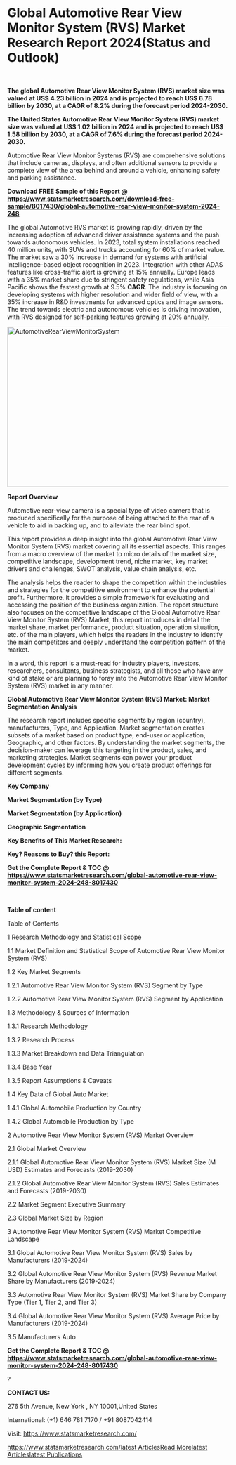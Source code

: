 <h1>Global Automotive Rear View Monitor System (RVS) Market Research Report 2024(Status and Outlook)</h1><br/><p><strong>The global Automotive Rear View Monitor System (RVS) market size was valued at US$ 4.23 billion in 2024 and is projected to reach US$ 6.78 billion by 2030, at a <strong>CAGR</strong> of 8.2% during the forecast period 2024-2030.</strong></p>
 
 
 
 <p><strong>The United States Automotive Rear View Monitor System (RVS) market size was valued at US$ 1.02 billion in 2024 and is projected to reach US$ 1.58 billion by 2030, at a <strong>CAGR</strong> of 7.6% during the forecast period 2024-2030.</strong></p>
 
 
 
 <p>Automotive Rear View Monitor Systems (RVS) are comprehensive solutions that include cameras, displays, and often additional sensors to provide a complete view of the area behind and around a vehicle, enhancing safety and parking assistance.</p>
 
 
 
 <p><strong>Download FREE Sample of this Report @ <a href="https://www.statsmarketresearch.com/download-free-sample/8017430/global-automotive-rear-view-monitor-system-2024-248">https://www.statsmarketresearch.com/download-free-sample/8017430/global-automotive-rear-view-monitor-system-2024-248</a></strong></p>
 
 
 
 <p>The global Automotive RVS market is growing rapidly, driven by the increasing adoption of advanced driver assistance systems and the push towards autonomous vehicles. In 2023, total system installations reached 40 million units, with SUVs and trucks accounting for 60% of market value. The market saw a 30% increase in demand for systems with artificial intelligence-based object recognition in 2023. Integration with other ADAS features like cross-traffic alert is growing at 15% annually. Europe leads with a 35% market share due to stringent safety regulations, while Asia Pacific shows the fastest growth at 9.5% <strong>CAGR</strong>. The industry is focusing on developing systems with higher resolution and wider field of view, with a 35% increase in R&D investments for advanced optics and image sensors. The trend towards electric and autonomous vehicles is driving innovation, with RVS designed for self-parking features growing at 20% annually.</p>
 
 
 
 <p><img alt="AutomotiveRearViewMonitorSystem" src="https://www.grandresearchstore.com/assets/report-images/AutomotiveRearViewMonitorSystem.png" style="width: 730px; height: 365px;" /></p>
 
 
 
 <p><strong>Report Overview</strong></p>
 
 
 
 <p>Automotive rear-view camera is a special type of video camera that is produced specifically for the purpose of being attached to the rear of a vehicle to aid in backing up, and to alleviate the rear blind spot.</p>
 
 
 
 <p>This report provides a deep insight into the global Automotive Rear View Monitor System (RVS) market covering all its essential aspects. This ranges from a macro overview of the market to micro details of the market size, competitive landscape, development trend, niche market, key market drivers and challenges, SWOT analysis, value chain analysis, etc.</p>
 
 
 
 <p>The analysis helps the reader to shape the competition within the industries and strategies for the competitive environment to enhance the potential profit. Furthermore, it provides a simple framework for evaluating and accessing the position of the business organization. The report structure also focuses on the competitive landscape of the Global Automotive Rear View Monitor System (RVS) Market, this report introduces in detail the market share, market performance, product situation, operation situation, etc. of the main players, which helps the readers in the industry to identify the main competitors and deeply understand the competition pattern of the market.</p>
 
 
 
 <p>In a word, this report is a must-read for industry players, investors, researchers, consultants, business strategists, and all those who have any kind of stake or are planning to foray into the Automotive Rear View Monitor System (RVS) market in any manner.</p>
 
 
 
 <p><strong>Global Automotive Rear View Monitor System (RVS) Market: Market Segmentation Analysis</strong></p>
 
 
 
 <p>The research report includes specific segments by region (country), manufacturers, Type, and Application. Market segmentation creates subsets of a market based on product type, end-user or application, Geographic, and other factors. By understanding the market segments, the decision-maker can leverage this targeting in the product, sales, and marketing strategies. Market segments can power your product development cycles by informing how you create product offerings for different segments.</p>
 
 
 
 <p><strong>Key Company</strong></p>
 
 
 
 <p><strong>Market Segmentation (by Type)</strong></p>
 
 
 
 <p><strong>Market Segmentation (<strong>by Application</strong>)</strong></p>
 
 
 
 <p><strong>Geographic Segmentation</strong></p>
 
 
 
 <p><strong>Key Benefits of This Market Research:</strong></p>
 
 
 
 <p><strong>Key? <strong>Reasons to Buy</strong>? this Report:</strong></p>
 
 
 
 <div><b>Get the Complete Report & TOC @ <a href="https://www.statsmarketresearch.com/global-automotive-rear-view-monitor-system-2024-248-8017430">https://www.statsmarketresearch.com/global-automotive-rear-view-monitor-system-2024-248-8017430</a></b></div>
 
 
 
 <p><br />
 
 <b>Table of content</b></p>
 
 
 
 <p>Table of Contents<br />
 
 1 Research Methodology and Statistical Scope<br />
 
 1.1 Market Definition and Statistical Scope of Automotive Rear View Monitor System (RVS)<br />
 
 1.2 Key Market Segments<br />
 
 1.2.1 Automotive Rear View Monitor System (RVS) Segment by Type<br />
 
 1.2.2 Automotive Rear View Monitor System (RVS) Segment by Application<br />
 
 1.3 Methodology & Sources of Information<br />
 
 1.3.1 Research Methodology<br />
 
 1.3.2 Research Process<br />
 
 1.3.3 Market Breakdown and Data Triangulation<br />
 
 1.3.4 Base Year<br />
 
 1.3.5 Report Assumptions & Caveats<br />
 
 1.4 Key Data of Global Auto Market<br />
 
 1.4.1 Global Automobile Production by Country<br />
 
 1.4.2 Global Automobile Production by Type<br />
 
 2 Automotive Rear View Monitor System (RVS) Market Overview<br />
 
 2.1 Global Market Overview<br />
 
 2.1.1 Global Automotive Rear View Monitor System (RVS) Market Size (M USD) Estimates and Forecasts (2019-2030)<br />
 
 2.1.2 Global Automotive Rear View Monitor System (RVS) Sales Estimates and Forecasts (2019-2030)<br />
 
 2.2 Market Segment Executive Summary<br />
 
 2.3 Global Market Size by Region<br />
 
 3 Automotive Rear View Monitor System (RVS) Market Competitive Landscape<br />
 
 3.1 Global Automotive Rear View Monitor System (RVS) Sales by Manufacturers (2019-2024)<br />
 
 3.2 Global Automotive Rear View Monitor System (RVS) Revenue Market Share by Manufacturers (2019-2024)<br />
 
 3.3 Automotive Rear View Monitor System (RVS) Market Share by Company Type (Tier 1, Tier 2, and Tier 3)<br />
 
 3.4 Global Automotive Rear View Monitor System (RVS) Average Price by Manufacturers (2019-2024)<br />
 
 3.5 Manufacturers Auto</p>
 
 
 
 <div><b>Get the Complete Report & TOC @ <a href="https://www.statsmarketresearch.com/global-automotive-rear-view-monitor-system-2024-248-8017430">https://www.statsmarketresearch.com/global-automotive-rear-view-monitor-system-2024-248-8017430</a></b></div>
 
 
 
 <p>? </p>
 
 
 
 <p><b>CONTACT US:</b><br />
 
 276 5th Avenue, New York , NY 10001,United States<br />
 
 International: (+1) 646 781 7170 / +91 8087042414<br />
 
 Visit: <a href="https://www.statsmarketresearch.com/">https://www.statsmarketresearch.com/</a><br />
 
 <a href="https://gyeongbokgung.com">https://www.statsmarketresearch.com/</a><a href="https://hallyeomaritime.com">latest Articles</a><a href="https://jingwansa.com">Read More</a><a href="https://nguoiviet.jp/">latest Articles</a><a href="https://www.intelmarketresearch.com/">latest Publications</a></p>